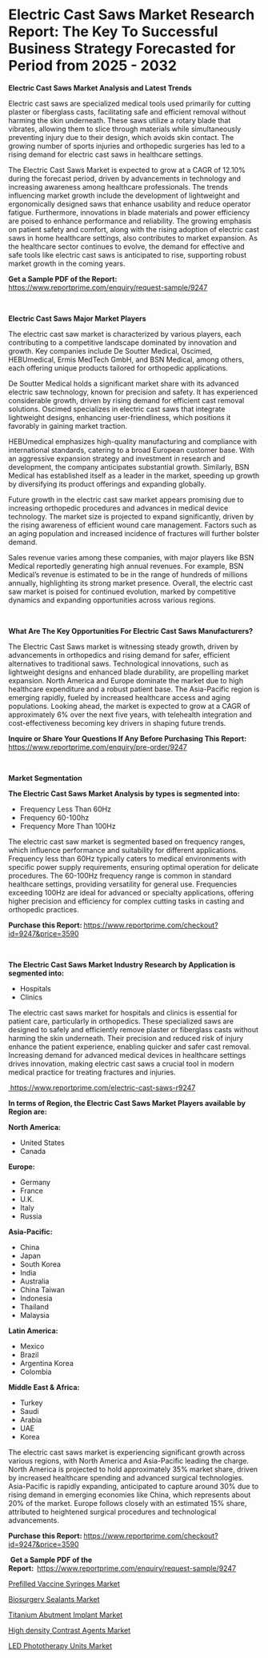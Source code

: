 <p><h1>Electric Cast Saws Market Research Report: The Key To Successful Business Strategy Forecasted for Period from 2025 - 2032</h1></p><p><strong>Electric Cast Saws Market Analysis and Latest Trends</strong></p>
<p><p>Electric cast saws are specialized medical tools used primarily for cutting plaster or fiberglass casts, facilitating safe and efficient removal without harming the skin underneath. These saws utilize a rotary blade that vibrates, allowing them to slice through materials while simultaneously preventing injury due to their design, which avoids skin contact. The growing number of sports injuries and orthopedic surgeries has led to a rising demand for electric cast saws in healthcare settings.</p><p>The Electric Cast Saws Market is expected to grow at a CAGR of 12.10% during the forecast period, driven by advancements in technology and increasing awareness among healthcare professionals. The trends influencing market growth include the development of lightweight and ergonomically designed saws that enhance usability and reduce operator fatigue. Furthermore, innovations in blade materials and power efficiency are poised to enhance performance and reliability. The growing emphasis on patient safety and comfort, along with the rising adoption of electric cast saws in home healthcare settings, also contributes to market expansion. As the healthcare sector continues to evolve, the demand for effective and safe tools like electric cast saws is anticipated to rise, supporting robust market growth in the coming years.</p></p>
<p><strong>Get a Sample PDF of the Report:&nbsp;</strong> <a href="https://www.reportprime.com/enquiry/request-sample/9247?utm_campaign=121&utm_medium=2&utm_source=Github&utm_content=ia&utm_term=20032025&utm_id=electric-cast-saws">https://www.reportprime.com/enquiry/request-sample/9247</a></p>
<p>&nbsp;</p>
<p><strong>Electric Cast Saws Major Market Players</strong></p>
<p><p>The electric cast saw market is characterized by various players, each contributing to a competitive landscape dominated by innovation and growth. Key companies include De Soutter Medical, Oscimed, HEBUmedical, Ermis MedTech GmbH, and BSN Medical, among others, each offering unique products tailored for orthopedic applications.</p><p>De Soutter Medical holds a significant market share with its advanced electric saw technology, known for precision and safety. It has experienced considerable growth, driven by rising demand for efficient cast removal solutions. Oscimed specializes in electric cast saws that integrate lightweight designs, enhancing user-friendliness, which positions it favorably in gaining market traction.</p><p>HEBUmedical emphasizes high-quality manufacturing and compliance with international standards, catering to a broad European customer base. With an aggressive expansion strategy and investment in research and development, the company anticipates substantial growth. Similarly, BSN Medical has established itself as a leader in the market, speeding up growth by diversifying its product offerings and expanding globally.</p><p>Future growth in the electric cast saw market appears promising due to increasing orthopedic procedures and advances in medical device technology. The market size is projected to expand significantly, driven by the rising awareness of efficient wound care management. Factors such as an aging population and increased incidence of fractures will further bolster demand.</p><p>Sales revenue varies among these companies, with major players like BSN Medical reportedly generating high annual revenues. For example, BSN Medical’s revenue is estimated to be in the range of hundreds of millions annually, highlighting its strong market presence. Overall, the electric cast saw market is poised for continued evolution, marked by competitive dynamics and expanding opportunities across various regions.</p></p>
<p>&nbsp;</p>
<p><strong>What Are The Key Opportunities For Electric Cast Saws Manufacturers?</strong></p>
<p><p>The Electric Cast Saws market is witnessing steady growth, driven by advancements in orthopedics and rising demand for safer, efficient alternatives to traditional saws. Technological innovations, such as lightweight designs and enhanced blade durability, are propelling market expansion. North America and Europe dominate the market due to high healthcare expenditure and a robust patient base. The Asia-Pacific region is emerging rapidly, fueled by increased healthcare access and aging populations. Looking ahead, the market is expected to grow at a CAGR of approximately 6% over the next five years, with telehealth integration and cost-effectiveness becoming key drivers in shaping future trends.</p></p>
<p><strong>Inquire or Share Your Questions If Any Before Purchasing This Report:</strong> <a href="https://www.reportprime.com/enquiry/pre-order/9247?utm_campaign=121&utm_medium=2&utm_source=Github&utm_content=ia&utm_term=20032025&utm_id=electric-cast-saws">https://www.reportprime.com/enquiry/pre-order/9247</a></p>
<p>&nbsp;</p>
<p><strong>Market Segmentation</strong></p>
<p><strong>The Electric Cast Saws Market Analysis by types is segmented into:</strong></p>
<p><ul><li>Frequency Less Than 60Hz</li><li>Frequency 60-100hz</li><li>Frequency More Than 100Hz</li></ul></p>
<p><p>The electric cast saw market is segmented based on frequency ranges, which influence performance and suitability for different applications. Frequency less than 60Hz typically caters to medical environments with specific power supply requirements, ensuring optimal operation for delicate procedures. The 60-100Hz frequency range is common in standard healthcare settings, providing versatility for general use. Frequencies exceeding 100Hz are ideal for advanced or specialty applications, offering higher precision and efficiency for complex cutting tasks in casting and orthopedic practices.</p></p>
<p><strong>Purchase this Report:&nbsp;</strong><a href="https://www.reportprime.com/checkout?id=9247&price=3590&utm_campaign=121&utm_medium=2&utm_source=Github&utm_content=ia&utm_term=20032025&utm_id=electric-cast-saws">https://www.reportprime.com/checkout?id=9247&price=3590</a></p>
<p>&nbsp;</p>
<p><strong>The Electric Cast Saws Market Industry Research by Application is segmented into:</strong></p>
<p><ul><li>Hospitals</li><li>Clinics</li></ul></p>
<p><p>The electric cast saws market for hospitals and clinics is essential for patient care, particularly in orthopedics. These specialized saws are designed to safely and efficiently remove plaster or fiberglass casts without harming the skin underneath. Their precision and reduced risk of injury enhance the patient experience, enabling quicker and safer cast removal. Increasing demand for advanced medical devices in healthcare settings drives innovation, making electric cast saws a crucial tool in modern medical practice for treating fractures and injuries.</p></p>
<p><a href="https://www.reportprime.com/electric-cast-saws-r9247?utm_campaign=121&utm_medium=2&utm_source=Github&utm_content=ia&utm_term=20032025&utm_id=electric-cast-saws">&nbsp;https://www.reportprime.com/electric-cast-saws-r9247</a></p>
<p><strong>In terms of Region, the Electric Cast Saws Market Players available by Region are:</strong></p>
<p>
    <p> <strong> North America: </strong>
        <ul>
            <li>United States</li>
            <li>Canada</li>
        </ul>
        </p> 
    <p> <strong> Europe: </strong>
        <ul>
            <li>Germany</li>
            <li>France</li>
            <li>U.K.</li>
            <li>Italy</li>
            <li>Russia</li>
        </ul>
        </p> 
    <p> <strong> Asia-Pacific: </strong>
        <ul>
            <li>China</li>
            <li>Japan</li>
            <li>South Korea</li>
            <li>India</li>
            <li>Australia</li>
            <li>China Taiwan</li>
            <li>Indonesia</li>
            <li>Thailand</li>
            <li>Malaysia</li>
        </ul>
        </p> 
    <p> <strong> Latin America: </strong>
        <ul>
            <li>Mexico</li>
            <li>Brazil</li>
            <li>Argentina Korea</li>
            <li>Colombia</li>
        </ul>
        </p> 
    <p> <strong> Middle East & Africa: </strong>
        <ul>
            <li>Turkey</li>
            <li>Saudi</li>
            <li>Arabia</li>
            <li>UAE</li>
            <li>Korea</li>
        </ul>
    </p>
    </p>
<p><p>The electric cast saws market is experiencing significant growth across various regions, with North America and Asia-Pacific leading the charge. North America is projected to hold approximately 35% market share, driven by increased healthcare spending and advanced surgical technologies. Asia-Pacific is rapidly expanding, anticipated to capture around 30% due to rising demand in emerging economies like China, which represents about 20% of the market. Europe follows closely with an estimated 15% share, attributed to heightened surgical procedures and technological advancements.</p></p>
<p><strong>Purchase this Report: </strong><a href="https://www.reportprime.com/checkout?id=9247&price=3590&utm_campaign=121&utm_medium=2&utm_source=Github&utm_content=ia&utm_term=20032025&utm_id=electric-cast-saws">https://www.reportprime.com/checkout?id=9247&price=3590</a></p>
<p>&nbsp;<strong>Get a Sample PDF of the Report:&nbsp;&nbsp;</strong><a href="https://www.reportprime.com/enquiry/request-sample/9247?utm_campaign=121&utm_medium=2&utm_source=Github&utm_content=ia&utm_term=20032025&utm_id=electric-cast-saws">https://www.reportprime.com/enquiry/request-sample/9247</a></p>
<p><strong></strong></p>
<p><p><a href="https://github.com/siwerhommer97/Market-Research-Report-List-1/blob/main/prefilled-vaccine-syringes-market.md?utm_campaign=121&utm_medium=2&utm_source=Github&utm_content=ia&utm_term=20032025&utm_id=electric-cast-saws">Prefilled Vaccine Syringes Market</a></p><p><a href="https://github.com/sutrejaron/Market-Research-Report-List-1/blob/main/biosurgery-sealants-market.md?utm_campaign=121&utm_medium=2&utm_source=Github&utm_content=ia&utm_term=20032025&utm_id=electric-cast-saws">Biosurgery Sealants Market</a></p><p><a href="https://github.com/tabormahay2f/Market-Research-Report-List-1/blob/main/titanium-abutment-implant-market.md?utm_campaign=121&utm_medium=2&utm_source=Github&utm_content=ia&utm_term=20032025&utm_id=electric-cast-saws">Titanium Abutment Implant Market</a></p><p><a href="https://github.com/baatetoshda/Market-Research-Report-List-1/blob/main/high-density-contrast-agents-market.md?utm_campaign=121&utm_medium=2&utm_source=Github&utm_content=ia&utm_term=20032025&utm_id=electric-cast-saws">High density Contrast Agents Market</a></p><p><a href="https://github.com/naingbiner7i/Market-Research-Report-List-1/blob/main/led-phototherapy-units-market.md?utm_campaign=121&utm_medium=2&utm_source=Github&utm_content=ia&utm_term=20032025&utm_id=electric-cast-saws">LED Phototherapy Units Market</a></p></p>
